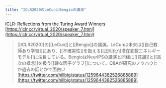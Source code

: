 ```yaml
---
title: "ICLR2020のLeCunとBengioの講演"
---
```


ICLR: Reflections from the Turing Award Winners
[https://iclr.cc/virtual_2020/speaker_7.html](https://iclr.cc/virtual_2020/speaker_7.html)
> [[ICLR2020]]の[[LeCun]]と[[Bengio]]の講演。LeCunは未来は[[自己教師あり学習]]にあり、[[不確実性]]を扱える[[正則化付潜在変数エネルギーモデル]]に注目している。BengioはNeurIPSの講演と同様に[[意識]]と[[高次の概念]]を扱う[[疎な因子グラフ]]について。Q&Aが研究のノウハウとか過去の話とかで面白い
[https://twitter.com/hillbig/status/1259644382526885889](https://twitter.com/hillbig/status/1259644382526885889)
